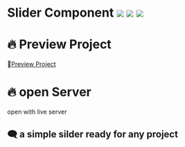 # Slider Component ![](https://img.shields.io/badge/-html5-orange) ![](https://img.shields.io/badge/-javascript-yellow) ![](https://img.shields.io/badge/-css-blue)

# 🔥 Preview Project

 🚀[Preview Project](https://crisger.github.io/slider/)

# 🔥 open Server

 open with live server

## 🗨️ a simple silder ready for any project
